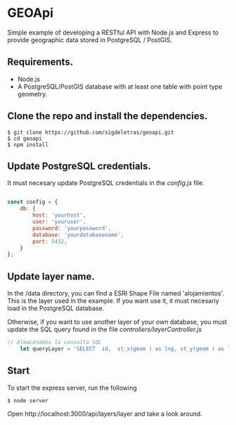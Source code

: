 # GEOApi

Simple example of developing a RESTful API with Node.js and Express to provide geographic data stored in PostgreSQL / PostGIS.

## Requirements.

- Node.js
- A PostgreSQL/PostGIS database with at least one table with point type geometry.


## Clone the repo and install the dependencies.

```
$ git clone https://github.com/sigdeletras/geoapi.git
$ cd geoapi
$ npm install
```

## Update PostgreSQL credentials.

It must necesary update PostgreSQL credentials  in the *config.js* file.

```javascript

const config = {
    db: {
        host: 'yourhost',
        user: 'youruser',
        password: 'yourpassword',
        database: 'yourdatabasename',
        port: 5432,
    }
};
```

## Update layer name.

In the /data directory, you can find a ESRI Shape File named 'alojamientos'. This is the layer used in the example. If you want use it, it must necesariy load in the PostgreSQL database.

Otherwise, if you want to use another layer of your own database, you must update the SQL query found in the file *controllers/layerController.js*

```javascript
// Almacenamos la consulta SQL
    let queryLayer = 'SELECT  id,  st_x(geom ) as lng, st_y(geom ) as lat, nombre,  tipo,  cod_mun,  municipio,  provincia FROM alojamientodera;'
```

## Start

To start the express server, run the following

```
$ node server
```

Open http://localhost:3000/api/layers/layer and take a look around.

